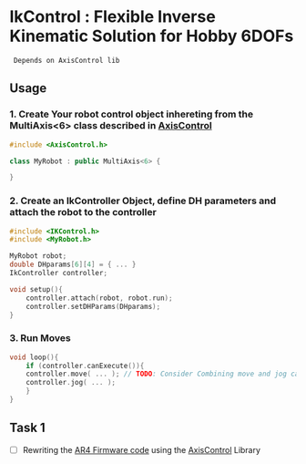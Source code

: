 # IkControl : Flexible Inverse Kinematic Solution for Hobby 6DOFs

` Depends on AxisControl lib`

## Usage

### 1. Create Your robot control object inhereting from the MultiAxis<6> class described in [AxisControl](https://github.com/NWalker4483/AxisControl)

```cpp
#include <AxisControl.h>

class MyRobot : public MultiAxis<6> {

}
```

### 2. Create an IkController Object, define DH parameters and attach the robot to the controller

```cpp
#include <IKControl.h>
#include <MyRobot.h>

MyRobot robot;
double DHparams[6][4] = { ... }
IkController controller;

void setup(){
    controller.attach(robot, robot.run);
    controller.setDHParams(DHparams);
}
```

### 3. Run Moves

```cpp
void loop(){
    if (controller.canExecute()){
    controller.move( ... ); // TODO: Consider Combining move and jog calls 
    controller.jog( ... );
    }
}
```

## Task 1

- [ ] Rewriting the [AR4 Firmware code](examples/ar4_main.ino) using the [AxisControl](https://github.com/NWalker4483/AxisControl) Library
